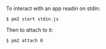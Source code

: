 
To interact with an app readin on stdin:


```
$ pm2 start stdin.js
```

Then to attach to it:

```
$ pm2 attach 0
```
